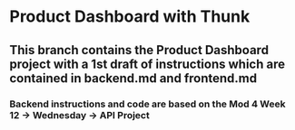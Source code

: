 # Product Dashboard with Thunk

## This branch contains the Product Dashboard project with a 1st draft of instructions which are contained in backend.md and frontend.md

### Backend instructions and code are based on the Mod 4 Week 12 -> Wednesday -> API Project
